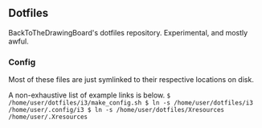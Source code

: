 ## Dotfiles

BackToTheDrawingBoard's dotfiles repository. Experimental, and mostly awful.

### Config

Most of these files are just symlinked to their respective locations on disk.


A non-exhaustive list of example links is below.
`
$ /home/user/dotfiles/i3/make_config.sh
$ ln -s /home/user/dotfiles/i3 /home/user/.config/i3
$ ln -s /home/user/dotfiles/Xresources /home/user/.Xresources
`
